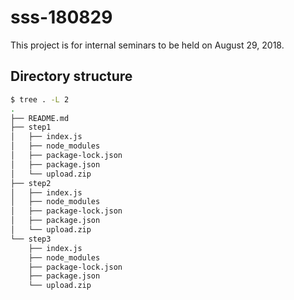 # sss-180829

This project is for internal seminars to be held on August 29, 2018.

## Directory structure

```bash
$ tree . -L 2
.
├── README.md
├── step1
│   ├── index.js
│   ├── node_modules
│   ├── package-lock.json
│   ├── package.json
│   └── upload.zip
├── step2
│   ├── index.js
│   ├── node_modules
│   ├── package-lock.json
│   ├── package.json
│   └── upload.zip
└── step3
    ├── index.js
    ├── node_modules
    ├── package-lock.json
    ├── package.json
    └── upload.zip
```
